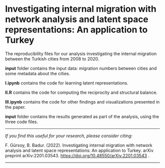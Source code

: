 # Investigating internal migration with network analysis and latent space representations: An application to Turkey



The reproducibility files for our analysis investigating the internal migration between the Turkish cities from 2008 to 2020.

**input** folder contains the input data: migration numbers between cities and some metadata about the cities.

**I.ipynb** contains the code for learning latent representations.

**II.R** contains the code for computing the reciprocity and structural balance.

**III.ipynb** contains the code for other findings and visualizations presented in the paper.

**input** folder contains the results generated as part of the analysis, using the three code files.
___
_If you find this useful for your research, please consider citing:_

F. Gürsoy, B. Badur. (2022). Investigating internal migration with network analysis and latent space representations: An application to Turkey. arXiv preprint arXiv:2201.03543.
https://doi.org/10.48550/arXiv.2201.03543 .
___
